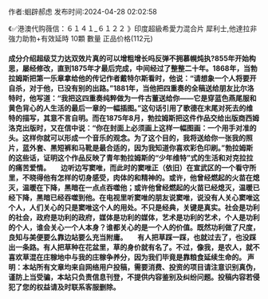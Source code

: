 <p>作者:蛔辟郝虑 发布时间:2024-04-28 02:02:58</p>
<p>《✅港澳代购薇信：６１４１_６１２２ 》印度超級希愛力混合片 犀利士,他達拉非 強力助勃+有效延時 10顆 數量 正品价格(112元) </p>
									<h4>成分介绍超级艾力达双效片真的可以增粗增长吗反弹不拥慕幌炖执?855年开始构思，屡经修改，直到1875年才最后完成，中间经过了整整二十年。1868年，当勃拉姆斯把第一乐章拿给他的传记作者戴特尔斯看时，他说：“请想象一个人将要开自杀，对于他，已没有别的出路。”1881年，当他把四重奏的全稿送给朋友比尔洛特时，他写道：“我把这四重奏纯粹做为一件古董送给你——它是穿蓝色燕尾服和黄色背心的人生活的最后一章的一幅插图。”这句话引用了歌德在末尾对死去的维特的描写，其意不言自明。而在1875年8月，勃拉姆斯把这件作品交给出版商西姆洛克出版时，又在信中说：“你在封面上必须画上这样一幅图画：一个用手对准的头。这样你就可以形成一个音乐的观念。为了这个目的，我将送给你一张我的照片，蓝外套、黑短裤和马靴是最合适的，因为我知道你喜欢彩色印刷。”勃拉姆斯的这些话，证明这个作品反映了青年勃拉姆斯的“少年维特”式的生活和对克拉拉的痛苦爱情。　　边听边写窦唯，而此时的窦唯正（依旧）在宣武区的一个看守所里，不晓得他有怎样的切身感受，肉体的和精神的。或许，他曾经燃起的火苗在熄灭，温暖在下降，黑暗在一点点吞噬他；或许他曾经燃起的火苗已经熄灭，温暖已经下降，黑暗已经吞噬到他。在电视里听窦唯的朋友说窦唯，说没有人关心窦唯这个人，人们关心的只是窦唯这个人的用处。不只是经典，关键是真实。社会是功利的社会，政府是功利的政府，媒体是功利的媒体，艺术是功利的艺术，个人是功利的个人，谁会关心一个人本身？谁都关心的是一个人的价值。既然功利做了尺度，良知与美便要么靠边站要么充当附庸。　　有人把草踩一踩，也就过去了，也没踩出一条路。有人把草种在花盆里，草的身价就有名了。不过，像我，是农人，就不喜欢草混在庄稼地中与我的庄稼争养分，因为我们毕竟是靠粮食延续生命的。				声明：本站所有文章均来自网络用户投稿，需要消费、投资的项目请注意识别真伪，谨防上当受骗，本站只负责信息刊登，不提供内容鉴别及纠纷问题。投稿内容若侵犯了您的权益请及时联系客服删除。				
